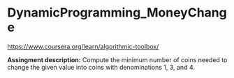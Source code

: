 # DynamicProgramming_MoneyChange
https://www.coursera.org/learn/algorithmic-toolbox/

__Assingment description:__
Compute the minimum number of coins needed to change the given value into coins with denominations 1, 3, and 4.
